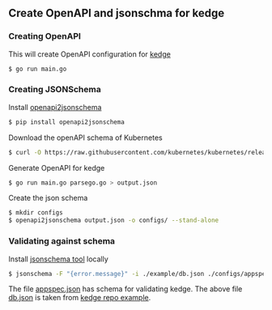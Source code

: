 ## Create OpenAPI and jsonschma for kedge

### Creating OpenAPI

This will create OpenAPI configuration for [kedge](https://github.com/kedgeproject/kedge)

```bash
$ go run main.go
```

### Creating JSONSchema

Install [openapi2jsonschema](https://github.com/garethr/openapi2jsonschema)

```bash
$ pip install openapi2jsonschema
```

Download the openAPI schema of Kubernetes

```bash
$ curl -O https://raw.githubusercontent.com/kubernetes/kubernetes/release-1.7/api/openapi-spec/swagger.json
```

Generate OpenAPI for kedge

```bash
$ go run main.go parsego.go > output.json
```

Create the json schema

```bash
$ mkdir configs
$ openapi2jsonschema output.json -o configs/ --stand-alone
```

### Validating against schema

Install [jsonschema tool](https://github.com/Julian/jsonschema) locally

```bash
$ jsonschema -F "{error.message}" -i ./example/db.json ./configs/appspec.json 
```

The file [appspec.json](./configs/appspec.json) has schema for validating kedge.
The above file [db.json](./example/db.json) is taken from [kedge repo example](https://github.com/kedgeproject/kedge/blob/master/examples/envFrom/db.yaml).

